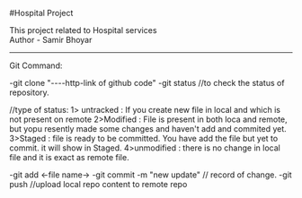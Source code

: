 #Hospital Project

This project related to Hospital services
<br>
Author - Samir Bhoyar

------------------------------

Git Command:

-git clone "----http-link of github code"
-git status    //to check the status of repository.

//type of status:
1> untracked : If you create new file in local and which is not present on remote
2>Modified : File is present in both loca and remote, but yopu  resently made some changes and haven't add and commited yet.
3>Staged : file is ready to be committed. You have add the file but yet to commit. it will show in Staged.
4>unmodified : there is no change in local file and it is exact as remote file.

-git add <-file name->
-git commit -m "new update"  // record of change.
-git push //upload local repo content to remote repo
